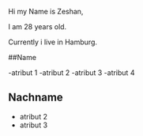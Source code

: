 Hi my Name is Zeshan,

I am 28 years old.

Currently i live in Hamburg.

##Name 

-atribut 1
-atribut 2
-atribut 3
-atribut 4

## Nachname

- atribut 2
- atribut 3
